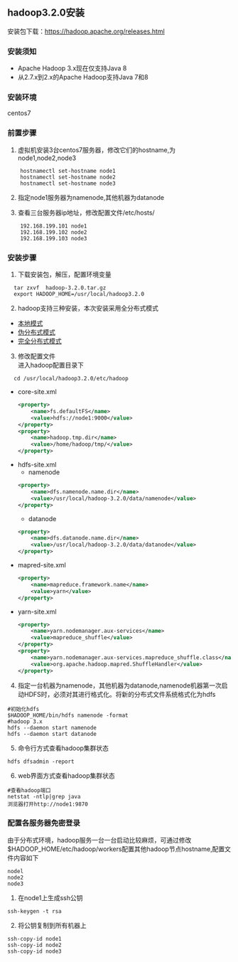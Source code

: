 ## hadoop3.2.0安装
安装包下载：https://hadoop.apache.org/releases.html

### 安装须知
* Apache Hadoop 3.x现在仅支持Java 8
* 从2.7.x到2.x的Apache Hadoop支持Java 7和8
### 安装环境
  centos7

### 前置步骤
1. 虚拟机安装3台centos7服务器，修改它们的hostname,为node1,node2,node3
```shell
    hostnamectl set-hostname node1
    hostnamectl set-hostname node2
    hostnamectl set-hostname node3 
```
2. 指定node1服务器为namenode,其他机器为datanode

3. 查看三台服务器ip地址，修改配置文件/etc/hosts/<br>
```text
    192.168.199.101 node1
    192.168.199.102 node2
    192.168.199.103 node3
```

### 安装步骤
1. 下载安装包，解压，配置环境变量
```shell
  tar zxvf  hadoop-3.2.0.tar.gz
  export HADOOP_HOME=/usr/local/hadoop3.2.0
```
2. hadoop支持三种安装，本次安装采用全分布式模式
  * [本地模式](https://hadoop.apache.org/docs/r3.2.0/hadoop-project-dist/hadoop-common/SingleCluster.html)
  * [伪分布式模式](https://hadoop.apache.org/docs/r3.2.0/hadoop-project-dist/hadoop-common/SingleCluster.html#Pseudo-Distributed_Operation)
  * [完全分布式模式](https://hadoop.apache.org/docs/r3.2.0/hadoop-project-dist/hadoop-common/SingleCluster.html#Fully-Distributed_Operation)      
3. 修改配置文件<br>
进入hadoop配置目录下
```shell
  cd /usr/local/hadoop3.2.0/etc/hadoop
```

* core-site.xml
	```xml
	<property>
		<name>fs.defaultFS</name>
		<value>hdfs://node1:9000</value>
	</property>
	<property>
		<name>hadoop.tmp.dir</name>
		<value>/home/hadoop/tmp/</value>
	</property>
	```
* hdfs-site.xml
	* namenode
	```xml
	<property>
		<name>dfs.namenode.name.dir</name>
		<value>/usr/local/hadoop-3.2.0/data/namenode</value>
	</property>
	```
	* datanode
	```xml
	<property>
		<name>dfs.datanode.name.dir</name>
		<value>/usr/local/hadoop-3.2.0/data/datanode</value>
	</property>
	```
* mapred-site.xml
	```xml
	<property>
		<name>mapreduce.framework.name</name>
		<value>yarn</value>
	</property>
	```
* yarn-site.xml
	```xml
	<property>
		<name>yarn.nodemanager.aux-services</name>
		<value>mapreduce_shuffle</value>
	</property>
	<property>
		<name>yarn.nodemanager.aux-services.mapreduce_shuffle.class</name>
		<value>org.apache.hadoop.mapred.ShuffleHandler</value>
	</property>
	```
4. 指定一台机器为namenode，其他机器为datanode,namenode机器第一次启动HDFS时，必须对其进行格式化。将新的分布式文件系统格式化为hdfs
```shell
#初始化hdfs
$HADOOP_HOME/bin/hdfs namenode -format
#hadoop 3.x
hdfs --daemon start namenode
hdfs --daemon start datanode
```
5.  命令行方式查看hadoop集群状态
```shell
hdfs dfsadmin -report
```

6.  web界面方式查看hadoop集群状态
```shell
#查看hadoop端口
netstat -ntlp|grep java
浏览器打开http://node1:9870
```
### 配置各服务器免密登录
 由于分布式环境，hadoop服务一台一台启动比较麻烦，可通过修改$HADOOP_HOME/etc/hadoop/workers配置其他hadoop节点hostname,配置文件内容如下
 ```
 nodel
 node2
 node3
 ```
 1. 在node1上生成ssh公钥
 ```shell
 ssh-keygen -t rsa
 ```
 2. 将公钥复制到所有机器上
 ```shell
 ssh-copy-id node1
 ssh-copy-id node2
 ssh-copy-id node3
 ```
